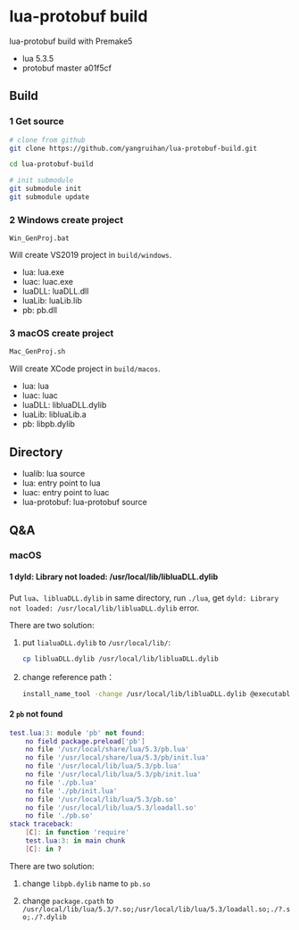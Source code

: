 # lua-protobuf build

lua-protobuf build with Premake5

- lua 5.3.5
- protobuf master a01f5cf

## Build

### 1 Get source

```sh
# clone from github
git clone https://github.com/yangruihan/lua-protobuf-build.git

cd lua-protobuf-build

# init submodule
git submodule init
git submodule update
```

### 2 Windows create project

```batch
Win_GenProj.bat
```

Will create VS2019 project in `build/windows`.

- lua: lua.exe
- luac: luac.exe
- luaDLL: luaDLL.dll
- luaLib: luaLib.lib
- pb: pb.dll

### 3 macOS create project

```sh
Mac_GenProj.sh
```

Will create XCode project in `build/macos`.

- lua: lua
- luac: luac
- luaDLL: libluaDLL.dylib
- luaLib: libluaLib.a
- pb: libpb.dylib

## Directory

- lualib: lua source
- lua: entry point to lua
- luac: entry point to luac
- lua-protobuf: lua-protobuf source


## Q&A

### macOS

#### 1 dyld: Library not loaded: /usr/local/lib/libluaDLL.dylib

Put `lua`、`libluaDLL.dylib` in same directory, run `./lua`, get `dyld: Library not loaded: /usr/local/lib/libluaDLL.dylib` error.

There are two solution:

1. put `lialuaDLL.dylib` to `/usr/local/lib/`:

    ```sh
    cp libluaDLL.dylib /usr/local/lib/libluaDLL.dylib
    ```

2. change reference path：

    ```sh
    install_name_tool -change /usr/local/lib/libluaDLL.dylib @executable_path/libluaDLL.dylib lua
    ```

#### 2 `pb` not found

```lua
test.lua:3: module 'pb' not found:
    no field package.preload['pb']
    no file '/usr/local/share/lua/5.3/pb.lua'
    no file '/usr/local/share/lua/5.3/pb/init.lua'
    no file '/usr/local/lib/lua/5.3/pb.lua'
    no file '/usr/local/lib/lua/5.3/pb/init.lua'
    no file './pb.lua'
    no file './pb/init.lua'
    no file '/usr/local/lib/lua/5.3/pb.so'
    no file '/usr/local/lib/lua/5.3/loadall.so'
    no file './pb.so'
stack traceback:
    [C]: in function 'require'
    test.lua:3: in main chunk
    [C]: in ?
```

There are two solution:

1. change `libpb.dylib` name to `pb.so`

2. change `package.cpath` to `/usr/local/lib/lua/5.3/?.so;/usr/local/lib/lua/5.3/loadall.so;./?.so;./?.dylib`
